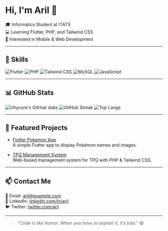 # Hi, I'm Aril 👋

🎓 Informatics Student at ITATS  
💻 Learning Flutter, PHP, and Tailwind CSS  
🎯 Interested in Mobile & Web Development  

---

## 🚀 Skills
![Flutter](https://img.shields.io/badge/Flutter-02569B?logo=flutter&logoColor=white)
![PHP](https://img.shields.io/badge/PHP-777BB4?logo=php&logoColor=white)
![Tailwind CSS](https://img.shields.io/badge/Tailwind_CSS-38B2AC?logo=tailwind-css&logoColor=white)
![MySQL](https://img.shields.io/badge/MySQL-4479A1?logo=mysql&logoColor=white)
![JavaScript](https://img.shields.io/badge/JavaScript-F7DF1E?logo=javascript&logoColor=black)

---

## 📊 GitHub Stats
![Uhycore's GitHub stats](https://github-readme-stats.vercel.app/api?username=Uhycore&show_icons=true&theme=radical)
![GitHub Streak](https://streak-stats.demolab.com?user=Uhycore&theme=radical)
![Top Langs](https://github-readme-stats.vercel.app/api/top-langs/?username=Uhycore&layout=compact&theme=radical)

---

## 📌 Featured Projects
- [Flutter Pokemon App](https://github.com/Uhycore/flutter-pokemon-app)  
  A simple Flutter app to display Pokémon names and images.  

- [TPQ Management System](https://github.com/Uhycore/tpq-management)  
  Web-based management system for TPQ with PHP & Tailwind CSS.  

---

## 📫 Contact Me
📧 Email: aril@example.com  
🔗 LinkedIn: [linkedin.com/in/aril](https://linkedin.com/in/aril)  
🐦 Twitter: [twitter.com/aril](https://twitter.com/aril)

---

> _"Code is like humor. When you have to explain it, it’s bad."_ 😄
